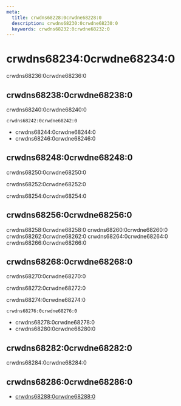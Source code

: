 ```yaml
---
meta:
  title: crwdns68228:0crwdne68228:0
  description: crwdns68230:0crwdne68230:0
  keywords: crwdns68232:0crwdne68232:0
---
```


# crwdns68234:0crwdne68234:0
crwdns68236:0crwdne68236:0

<entry-ad />

## crwdns68238:0crwdne68238:0
crwdns68240:0crwdne68240:0

`crwdns68242:0crwdne68242:0`
- crwdns68244:0crwdne68244:0
- crwdns68246:0crwdne68246:0


## crwdns68248:0crwdne68248:0
crwdns68250:0crwdne68250:0

  crwdns68252:0crwdne68252:0

  crwdns68254:0crwdne68254:0

## crwdns68256:0crwdne68256:0
crwdns68258:0crwdne68258:0
<alert type="success">crwdns68260:0crwdne68260:0</alert>
<alert type="info">crwdns68262:0crwdne68262:0</alert>
<alert type="warning">crwdns68264:0crwdne68264:0</alert>
<alert type="error">crwdns68266:0crwdne68266:0</alert>

## crwdns68268:0crwdne68268:0
crwdns68270:0crwdne68270:0

  crwdns68272:0crwdne68272:0

  crwdns68274:0crwdne68274:0

  `crwdns68276:0crwdne68276:0`
  - crwdns68278:0crwdne68278:0
  - crwdns68280:0crwdne68280:0

## crwdns68282:0crwdne68282:0
crwdns68284:0crwdne68284:0

## crwdns68286:0crwdne68286:0
  - [crwdns68288:0crwdne68288:0]()

<endmatter />
